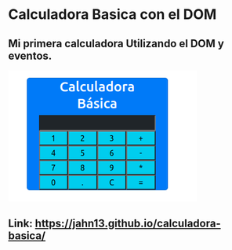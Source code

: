 # Calculadora Basica con el DOM

## Mi primera calculadora Utilizando el DOM y eventos.

![image text](./img/captura-calculadora.png)
## Link: https://jahn13.github.io/calculadora-basica/
